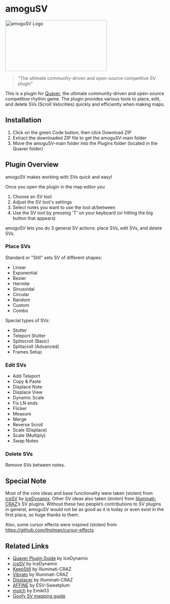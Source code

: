 # amoguSV
<img src="https://user-images.githubusercontent.com/53842237/126182216-381a7104-7814-4661-8f80-fcb3a5034398.png" alt="amoguSV Logo" width=320px height=160px>

> "The ultimate community-driven and open-source competitive SV plugin"

This is a plugin for [Quaver](https://github.com/Quaver), the ultimate community-driven and open-source competitive rhythm game.
The plugin provides various tools to place, edit, and delete SVs (Scroll Velocities) quickly and efficiently when making maps.

## Installation
1. Click on the green Code button, then click Download ZIP
2. Extract the downloaded ZIP file to get the amoguSV-main folder
3. Move the amoguSV-main folder into the Plugins folder (located in the Quaver folder)

## Plugin Overview 
amoguSV makes working with SVs quick and easy!

Once you open the plugin in the map editor you
1. Choose an SV tool
2. Adjust the SV tool's settings
3. Select notes you want to use the tool at/between
4. Use the SV tool by pressing 'T' on your keyboard (or hitting the big button that appears)

amoguSV lets you do 3 general SV actions: place SVs, edit SVs, and delete SVs.

### Place SVs
Standard or "Still" sets SV of different shapes:
* Linear
* Exponential
* Bezier
* Hermite
* Sinusoidal
* Circular
* Random
* Custom
* Combo

Special types of SVs:
* Stutter
* Teleport Stutter
* Splitscroll (Basic)
* Splitscroll (Advanced)
* Frames Setup

### Edit SVs
* Add Teleport
* Copy & Paste
* Displace Note
* Displace View
* Dynamic Scale
* Fix LN ends
* Flicker
* Measure
* Merge
* Reverse Scroll
* Scale (Displace)
* Scale (Multiply)
* Swap Notes

### Delete SVs
Remove SVs between notes.

## Special Note
Most of the core ideas and base functionality were taken (stolen) from [iceSV](https://github.com/IceDynamix/iceSV) by [IceDynamix](https://github.com/IceDynamix).
Other SV ideas also taken (stolen) from [Illuminati-CRAZ](https://github.com/Illuminati-CRAZ)’s SV plugins.
Without these two people’s contributions to SV plugins in general, amoguSV would not be as good as it is today or even exist in the first place, so huge thanks to them.

Also, some cursor effects were inspired (stolen) from https://github.com/tholman/cursor-effects

## Related Links
* [Quaver Plugin Guide](https://github.com/IceDynamix/QuaverPluginGuide/blob/master/quaver_plugin_guide.md) by IceDynamix
* [iceSV](https://github.com/IceDynamix/iceSV) by IceDynamix
* [KeepStill](https://github.com/Illuminati-CRAZ/KeepStill) by Illuminati-CRAZ
* [Vibrato](https://github.com/Illuminati-CRAZ/Vibrato) by Illuminati-CRAZ
* [Displacer](https://github.com/Illuminati-CRAZ/Displacer) by Illuminati-CRAZ
* [AFFINE](https://github.com/ESV-Sweetplum/AFFINE) by ESV-Sweetplum
* [mulch](https://github.com/Emik03/mulch) by Emik03
* [Goofy SV mapping guide](https://docs.google.com/document/d/1ug_WV_BI720617ybj4zuHhjaQMwa0PPekZyJoa17f-I)
